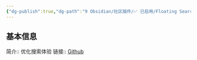 ```yaml
---
{"dg-publish":true,"dg-path":"9 Obsidian/社区插件/✅ 已启用/Floating Search.md","permalink":"/9 Obsidian/社区插件/✅ 已启用/Floating Search/","created":"2025-07-31","updated":"2025-07-31"}
---
```



## 基本信息

简介:: 优化搜索体验
链接:: [Github](https://github.com/Quorafind/Obsidian-Float-Search)